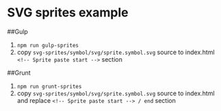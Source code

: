 # SVG sprites example

##Gulp

1. `npm run gulp-sprites`
2. copy `svg-sprites/symbol/svg/sprite.symbol.svg` source to index.html `<!-- Sprite paste start -->` section

##Grunt

1. `npm run grunt-sprites`
2. copy `svg-sprites/symbol/svg/sprite.symbol.svg` source to index.html and replace `<!-- Sprite paste start --> / end` section
